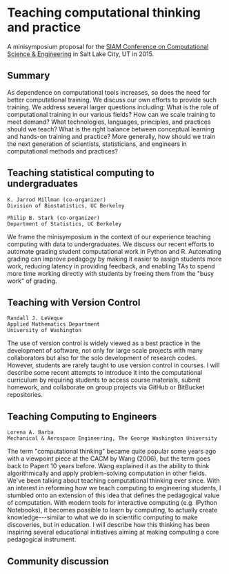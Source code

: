 # Teaching computational thinking and practice


A minisymposium proposal for the [SIAM Conference on Computational Science &
Engineering](http://www.siam.org/meetings/cse15) in Salt Lake City, UT in
2015.

## Summary

As dependence on computational tools increases, so does the need for better
computational training.
We discuss our own efforts to provide such training.
We address several larger questions including:
What is the role of computational training in our various fields?
How can we scale training to meet demand?
What technologies, languages, principles, and practices should we teach?
What is the right balance between conceptual learning and hands-on training and practice?
More generally, how should we train the next generation of
scientists, statisticians, and engineers in computational methods and
practices?


## Teaching statistical computing to undergraduates

    K. Jarrod Millman (co-organizer)
    Division of Biostatistics, UC Berkeley

    Philip B. Stark (co-organizer)
    Department of Statistics, UC Berkeley

We frame the minisymposium in the context of our
experience teaching computing with data to undergraduates.
We discuss our recent efforts to automate grading student computational
work in Python and R.
Automating grading can improve pedagogy by
making it easier to assign students more work,
reducing latency in providing feedback,
and enabling TAs to spend more time working directly with students
by freeing them from the "busy work" of grading.



## Teaching with Version Control

    Randall J. LeVeque
    Applied Mathematics Department
    University of Washington

The use of version control is widely viewed as a best practice in
the development of software, not only for large scale projects with
many collaborators but also for the solo development of research
codes.  However, students are rarely taught to use version control
in courses.  I will describe some recent attempts to introduce it
into the computational curriculum by requiring students to access
course materials, submit homework, and collaborate on group projects
via GitHub or BitBucket repositories.

## Teaching Computing to Engineers

    Lorena A. Barba
    Mechanical & Aerospace Engineering, The George Washington University

The term "computational thinking" became quite popular some years ago with a
viewpoint piece at the CACM by Wang (2006), but the term goes back to Papert 10
years before. Wang explained it as the ability to think algorithmically and
apply problem-solving computation in other fields. We've been talking about
teaching computational thinking ever since. With an interest in reforming how
we teach computing to engineering students, I stumbled onto an extension of
this idea that defines the pedagogical value of computation. With modern tools
for interactive computing (e.g. IPython Notebooks), it becomes possible to
learn by computing, to actually create knowledge---similar to what we do in
scientific computing to make discoveries, but in education. I will describe how
this thinking has been inspiring several educational initiatives aiming at
making computing a core pedagogical instrument.

## Community discussion

